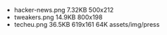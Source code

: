 - hacker-news.png 7.32KB 500x212
- tweakers.png 14.9KB 800x198
- techeu.png 36.5KB 619x161 64K assets/img/press
